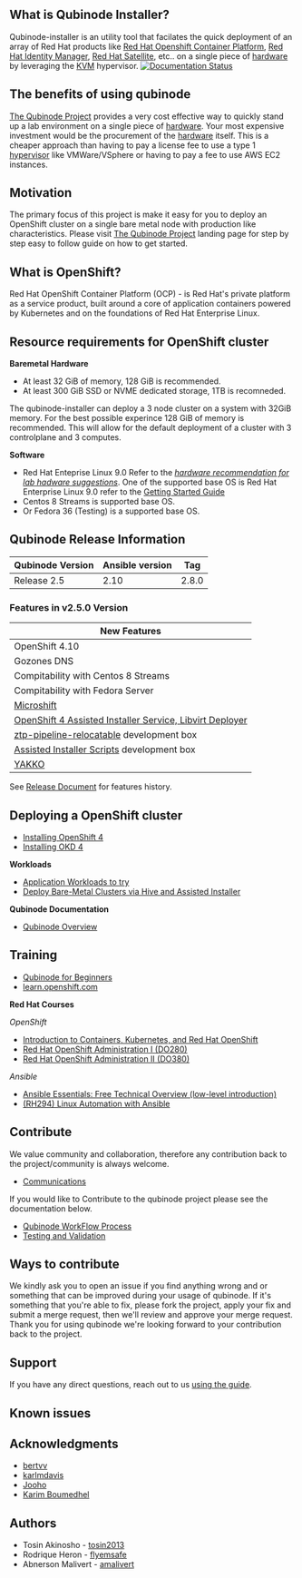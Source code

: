 ## What is Qubinode Installer?
Qubinode-installer is an utility tool that facilates the quick deployment of an array of Red Hat products like [Red Hat Openshift Container Platform](https://www.openshift.com/), [Red Hat Identity Manager](https://access.redhat.com/products/identity-management#getstarted), [Red Hat Satellite](https://www.redhat.com/en/technologies/management/satellite), etc.. on a single piece of [hardware](https://mitxpc.com/products/gn-e300-9d-8tp) by leveraging the [KVM](https://www.linux-kvm.org/page/Main_Page) hypervisor.
[![Documentation Status](https://readthedocs.org/projects/qubinode-installer/badge/?version=latest)](https://qubinode-installer.readthedocs.io/en/latest/?badge=latest)

## The benefits of using qubinode
[The Qubinode Project](https://qubinode.io/) provides a very cost effective way to quickly stand up a lab environment on a single piece of [hardware](https://mitxpc.com/products/gn-e300-9d-8tp). Your most expensive investment would be the procurement of the [hardware](https://mitxpc.com/products/gn-e300-9d-8tp) itself. This is a cheaper approach than having to pay a license fee to use a type 1 [hypervisor](https://www.vmware.com/topics/glossary/content/hypervisor) like VMWare/VSphere or having to pay a fee to use AWS EC2 instances.

## Motivation
The primary focus of this project is make it easy for you to deploy an OpenShift cluster on a single bare metal node with production like characteristics. Please visit [The Qubinode Project](https://qubinode.io/) landing page for step by step easy to follow guide on how to get started.

## What is OpenShift?
Red Hat OpenShift Container Platform (OCP) - is Red Hat's private platform as a service product, built around a core of application containers powered by Kubernetes and on the foundations of Red Hat Enterprise Linux.

## Resource requirements for OpenShift cluster

**Baremetal Hardware**
* At least 32 GiB of memory, 128 GiB is recommended.
* At least 300 GiB SSD or NVME dedicated storage, 1TB is recomneded.

The qubinode-installer can deploy a 3 node cluster on a system with 32GiB memory.
For the best possible experince 128 GiB of memory is recommended. This will allow
for the default deployment of a cluster with 3 controlplane and 3 computes.

**Software**
* Red Hat Enteprise Linux 9.0
Refer to the _[hardware recommendation for lab hadware suggestions](docs/qubinode/hardwareguide.md)_.
One of the  supported base OS is Red Hat Enterprise Linux 9.0 refer to the [Getting Started Guide](docs/README.md)
* Centos 8 Streams is supported base OS.
* Or Fedora 36 (Testing) is a supported base OS.

## Qubinode Release Information

| Qubinode Version  | Ansible version | Tag |
| ------------- | ----------------- |-----------------|
|     Release 2.5     | 2.10               | 2.8.0 |


### Features in v2.5.0 Version
New Features |
--|
OpenShift 4.10 |
Gozones DNS |
Compitability with Centos 8 Streams|
Compitability with Fedora Server |
[Microshift](https://github.com/redhat-et/microshift) | 
[OpenShift 4 Assisted Installer Service, Libvirt Deployer](https://github.com/kenmoini/ocp4-ai-svc-libvirt) | 
[ztp-pipeline-relocatable](https://github.com/rh-ecosystem-edge/ztp-pipeline-relocatable) development box | 
[Assisted Installer Scripts](https://github.com/tosin2013/openshift-4-deployment-notes/tree/master/assisted-installer) development box | 
[YAKKO](https://github.com/ozchamo/YAKKO) |



See [Release Document](docs/qubinode/releases.md) for features history.

## Deploying a OpenShift cluster

- [Installing OpenShift 4](docs/qubinode/openshift4_installation_steps.md)
- [Installing OKD 4](docs/qubinode/okd4_installation_steps.md)

**Workloads**
- [Application Workloads to try](docs/qubinode/workloads/README.md)
- [Deploy Bare-Metal Clusters via Hive and Assisted Installer](https://github.com/tosin2013/bare-metal-assisted-installer)

**Qubinode Documentation**
- [Qubinode Overview](docs/README.md)

## Training
* [Qubinode for Beginners](docs/beginners.md)
* [learn.openshift.com](https://learn.openshift.com/)

**Red Hat Courses**

_OpenShift_
* [Introduction to Containers, Kubernetes, and Red Hat OpenShift](https://www.redhat.com/en/services/training/do180-introduction-containers-kubernetes-red-hat-openshift)
* [Red Hat OpenShift Administration I (DO280)](https://www.redhat.com/en/services/training/do280-red-hat-openshift-administration-i)
* [Red Hat OpenShift Administration II (DO380)](https://www.redhat.com/en/services/training/do380-red-hat-openshift-administration-ii-high-availability)

_Ansible_
- [Ansible Essentials: Free Technical Overview (low-level introduction)](https://www.redhat.com/en/services/training/do007-ansible-essentials-simplicity-automation-technical-overview)
- [(RH294) Linux Automation with Ansible](https://www.redhat.com/en/services/training/rh294-red-hat-system-administration-iii-linux-automation)

## Contribute
We value community and collaboration, therefore any contribution back to the project/community is always welcome. 
* [Communications](docs/qubinode/communication.md)


If you would like to Contribute to the qubinode project please see the documentation below.  
* [Qubinode WorkFlow Process](docs/CONTRIBUTING.md)  
* [Testing and Validation](test/README.md)  

## Ways to contribute
We kindly ask you to open an issue if you find anything wrong and or something that can be improved during your usage of qubinode. If it's something that you're able to fix, please fork the project, apply your fix and submit a merge request, then we'll review and approve your merge request. Thank you for using qubinode we're looking forward to your contribution back to the project.

## Support
If you have any direct questions, reach out to us [using the guide](docs/communication.md).

## Known issues

## Acknowledgments
* [bertvv](https://github.com/bertvv)
* [karlmdavis](https://github.com/karlmdavis)
* [Jooho](https://github.com/Jooho)
* [Karim Boumedhel](https://github.com/karmab)

## Authors
* Tosin Akinosho - [tosin2013](https://github.com/tosin2013)
* Rodrique Heron - [flyemsafe](https://github.com/flyemsafe)
* Abnerson Malivert - [amalivert](https://github.com/amalivert)
